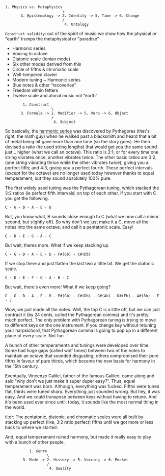 ```
1. Physics vs. Metaphysics
                          \
       3. Epistemology -> 2. Identity -> 5. Time -> 6. Change
                          /
                           4. Ontology
```



`Construct validity`: out of the spirit of music we show how the physical or "earth" trumps the metaphysical or "paradise"
- Harmonic series 
- Voicing to octave 
- Diatonic scale (Ionian mode)
- Six other modes derived from this 
- Circle of fifths & chromatic scale 
- Well-tempered clavier 
- Modern tuning ~ Harmonic series 
- Blue notes & other “recoveries”
- Freedom within fetters 
- Twelve scale and atonal music not “earth”

```
        1. Construct
                     \
       3. Formula -> 2. Modifier -> 5. Verb -> 6. Object
                     /
                      4. Subject
```   



So basically, the [harmonic series](https://www.reddit.com/user/phearsom_fysic/) was discovered by Pythagoras (that's right, the math guy) when he walked past a blacksmith and heard that a bit of metal being hit gave more than one tone (so the story goes). He then devised a ratio (he used string lengths) that would get you the same sound just... higher (what we call an octave). This ratio is 2:1; or for every time one string vibrates once, another vibrates twice. The other basic ratios are 3:2, (one string vibrating thrice while the other vibrates twice), giving you a perfect fifth; and 4:3, giving you a perfect fourth. These perfect intervals (except for the octave) are no longer used today however thanks to equal temperament, but they sound absolutely 100% pure.

The first widely used tuning was the Pythagorean tuning, which stacked the 3:2 ratios (ie perfect fifth intervals) on top of each other. If you start with C you get the following.

`C - G - D - A - E - B`

But, you know what, B sounds close enough to C (what we now call a minor second, but slightly off). So why don't we just make it a C, move all the notes into the same octave, and call it a pentatonic scale. Easy!

`C - D - E - G - A - C`

But wait, theres more. What if we keep stacking up.

`C - G - D - A - E - B - F#(Gb) - C#(Db)`

If we stop there and just flatten the last two a little bit. We get the diatonic scale.

`C - D - E - F - G - A - B - C`

But wait, there's even more! What if we keep going?

`C - G - D - A - E - B - F#(Gb) - C#(Db) - G#(Ab) - D#(Eb) - A#(Bb) - F - C`

Wow, we just made all the notes. Well, the top C is a little off, but we can just contract it (by 24 cents, called the Pythagorean comma) and it's pretty much perfect. The only problem with Pythagorean tuning is trying to move to different keys on the one instrument. If you change key without retuning your harpsichord, that Pythagorean comma is going to pop up in a different place of every scale. Not fun.

A bunch of other temperaments and tunings were developed over time. Some had huge gaps (called wolf tones) between two of the notes to maintain an octave that sounded disgusting, others compromised their pure fifths in favour of pure thirds, which became the new basis for harmony in the 15th century.

Eventually, Vincenzo Galilei, father of the famous Galileo, came along and said "why don't we just make it super duper easy?". Thus, equal temperament was born. Although, everything was fucked. Fifths were tuned flat, thirds were tuned sharp. Everything just sounded wrong. But hey, it was easy. And we could transpose between keys without having to retune. And it's been used ever since until, today, it sounds like the most normal thing in the world.

tl;dr: The pentatonic, diatonic, and chromatic scales were all built by stacking up perfect (like, 3:2 ratio perfect) fifths until we got more or less back to where we started.

And, equal temperament ruined harmony, but made it really easy to play with a bunch of other people.

```
           1. Genre
                   \
        3. Mode -> 2. History -> 5. Voicing -> 6. Pocket
                   /
                    4. Quality
```
